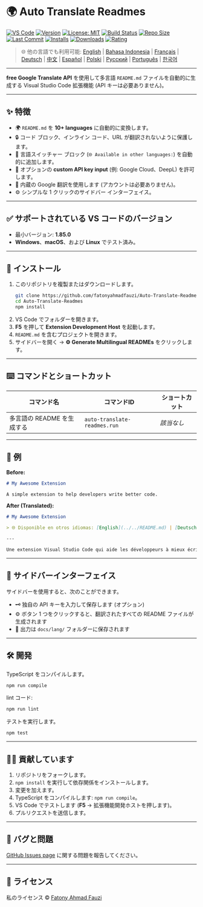 # 🌍 Auto Translate Readmes

[![VS Code](https://img.shields.io/badge/VS%20Code-1.85.0+-blue.svg)](https://code.visualstudio.com/)
[![Version](https://img.shields.io/github/v/release/fatonyahmadfauzi/Auto-Translate-Readmes?color=blue.svg)](https://github.com/fatonyahmadfauzi/Auto-Translate-Readmes/releases)
[![License: MIT](https://img.shields.io/github/license/fatonyahmadfauzi/Auto-Translate-Readmes?color=green.svg)](../../LICENSE)
[![Build Status](https://github.com/fatonyahmadfauzi/Auto-Translate-Readmes/actions/workflows/main.yml/badge.svg)](https://github.com/fatonyahmadfauzi/Auto-Translate-Readmes/actions)
[![Repo Size](https://img.shields.io/github/repo-size/fatonyahmadfauzi/Auto-Translate-Readmes?color=yellow.svg)](https://github.com/fatonyahmadfauzi/Auto-Translate-Readmes)
[![Last Commit](https://img.shields.io/github/last-commit/fatonyahmadfauzi/Auto-Translate-Readmes?color=brightgreen.svg)](https://github.com/fatonyahmadfauzi/Auto-Translate-Readmes/commits/main)
[![Installs](https://vsmarketplacebadges.dev/installs-short/fatonyahmadfauzi.auto-translate-readmes.svg)](https://marketplace.visualstudio.com/items?itemName=fatonyahmadfauzi.auto-translate-readmes)
[![Downloads](https://vsmarketplacebadges.dev/downloads-short/fatonyahmadfauzi.auto-translate-readmes.svg)](https://marketplace.visualstudio.com/items?itemName=fatonyahmadfauzi.auto-translate-readmes)
[![Rating](https://vsmarketplacebadges.dev/rating-short/fatonyahmadfauzi.auto-translate-readmes.svg)](https://marketplace.visualstudio.com/items?itemName=fatonyahmadfauzi.auto-translate-readmes)

> 🌐 他の言語でも利用可能: [English](../../README.md) | [Bahasa Indonesia](README-ID.md) | [Français](README-FR.md) | [Deutsch](README-DE.md) | [中文](README-ZH.md) | [Español](README-ES.md) | [Polski](README-PL.md) | [Русский](README-RU.md) | [Português](README-PT.md) | [한국어](README-KO.md)

---

**free Google Translate API** を使用して多言語 `README.md` ファイルを自動的に生成する Visual Studio Code 拡張機能 (API キーは必要ありません)。

---

## ✨ 特徴

- 🌍 `README.md` を **10+ languages** に自動的に変換します。
- 🔒 コード ブロック、インライン コード、URL が翻訳されないように保護します。
- 💬 言語スイッチャー ブロック (`🌐 Available in other languages:`) を自動的に追加します。
- 💾 オプションの **custom API key input** (例: Google Cloud、DeepL) を許可します。
- 🧠 内蔵の Google 翻訳を使用します (アカウントは必要ありません)。
- ⚙️ シンプルな 1 クリックのサイドバー インターフェイス。

---

## ✅ サポートされている VS コードのバージョン

- 最小バージョン: **1.85.0**
- **Windows**、**macOS**、および **Linux** でテスト済み。

---

## 🧩 インストール

1. このリポジトリを複製またはダウンロードします。
   ```bash
   git clone https://github.com/fatonyahmadfauzi/Auto-Translate-Readmes.git
   cd Auto-Translate-Readmes
   npm install
   ```
2. VS Code でフォルダーを開きます。
3. **F5** を押して **Extension Development Host** を起動します。
4. `README.md` を含むプロジェクトを開きます。
5. サイドバーを開く → **⚙️ Generate Multilingual READMEs** をクリックします。

---

## ⌨️ コマンドとショートカット

|コマンド名 |コマンドID |ショートカット |
| ----------------------------- | ---------------------------- | -------- |
|多言語の README を生成する | `auto-translate-readmes.run` | _該当なし_ |

---

## 🧠 例

**Before:**

```md
# My Awesome Extension

A simple extension to help developers write better code.
```

**After (Translated):**

```md
# My Awesome Extension

> 🌐 Disponible en otros idiomas: [English](../../README.md) | [Deutsch](README-DE.md) | [Français](README-FR.md)

---

Une extension Visual Studio Code qui aide les développeurs à mieux écrire du code.
```

---

## 🧠 サイドバーインターフェイス

サイドバーを使用すると、次のことができます。

- 🗝️ 独自の API キーを入力して保存します (オプション)
- ⚙️ ボタン 1 つをクリックすると、翻訳されたすべての README ファイルが生成されます
- 📁 出力は `docs/lang/` フォルダーに保存されます

---

## 🛠️ 開発

TypeScript をコンパイルします。

```bash
npm run compile
```

lint コード:

```bash
npm run lint
```

テストを実行します。

```bash
npm test
```

---

## 🧑‍💻 貢献しています

1. リポジトリをフォークします。
2. `npm install` を実行して依存関係をインストールします。
3. 変更を加えます。
4. TypeScript をコンパイルします: `npm run compile`。
5. VS Code でテストします (**F5** → 拡張機能開発ホストを押します)。
6. プルリクエストを送信します。

---

## 🐞 バグと問題

[GitHub Issues page](https://github.com/fatonyahmadfauzi/Auto-Translate-Readmes/issues) に関する問題を報告してください。

---

## 🧾 ライセンス

私のライセンス © [Fatony Ahmad Fauzi](../../LICENSE)
